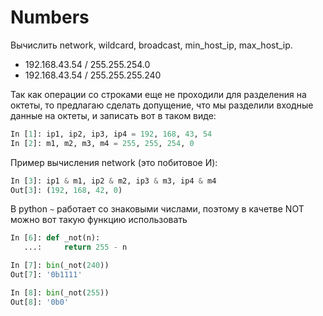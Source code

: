 # Numbers

Вычислить network, wildcard, broadcast, min_host_ip, max_host_ip.

- 192.168.43.54 / 255.255.254.0
- 192.168.43.54 / 255.255.255.240

Так как операции со строками еще не проходили для разделения на октеты, то предлагаю сделать допущение, что мы разделили входные данные на октеты, и записать вот в таком виде:

```python
In [1]: ip1, ip2, ip3, ip4 = 192, 168, 43, 54
In [2]: m1, m2, m3, m4 = 255, 255, 254, 0
```

Пример вычисления network (это побитовое И):

```python
In [3]: ip1 & m1, ip2 & m2, ip3 & m3, ip4 & m4
Out[3]: (192, 168, 42, 0)
```

В python `~` работает со знаковыми числами, поэтому в качетве NOT можно вот такую функцию использовать

```python
In [6]: def _not(n):
   ...:     return 255 - n

In [7]: bin(_not(240))
Out[7]: '0b1111'

In [8]: bin(_not(255))
Out[8]: '0b0'
```
